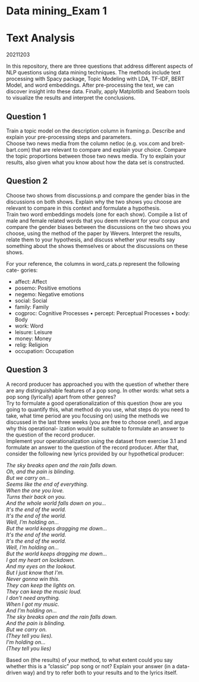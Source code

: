 # Data mining_Exam 1

# Text Analysis
20211203

In this repository, there are three questions that address different aspects of NLP questions using data mining techniques. The methods include text processing with Spacy package, Topic Modeling with LDA, TF-IDF, BERT Model, and word embeddings. After pre-processing the text, we can discover insight into these data. Finally, apply Matplotlib and Seaborn tools to visualize the results and interpret the conclusions. 


## Question 1

Train a topic model on the description column in framing.p. Describe and explain your pre-processing steps and parameters.  
Choose two news media from the column netloc (e.g. vox.com and breit- bart.com) that are relevant to compare and explain your choice. Compare the topic proportions between those two news media. Try to explain your results, also given what you know about how the data set is constructed.




## Question 2

Choose two shows from discussions.p and compare the gender bias in the discussions on both shows. Explain why the two shows you choose are relevant to compare in this context and formulate a hypothesis.  
Train two word embeddings models (one for each show). Compile a list of male and female related words that you deem relevant for your corpus and compare the gender biases between the discussions on the two shows you choose, using the method of the paper by Wevers. Interpret the results, relate them to your hypothesis, and discuss whether your results say something about the shows themselves or about the discussions on these shows.  

For your reference, the columns in word_cats.p represent the following cate- gories:
* affect: Affect
* posemo: Positive emotions
* negemo: Negative emotions
* social: Social
* family: Family
* cogproc: Cognitive Processes • percept: Perceptual Processes • body: Body
* work: Word
* leisure: Leisure
* money: Money
* relig: Religion
* occupation: Occupation





## Question 3

A record producer has approached you with the question of whether there are any distinguishable features of a pop song. In other words: what sets a pop song (lyrically) apart from other genres?    
Try to formulate a good operationalization of this question (how are you going to quantify this, what method do you use, what steps do you need to take, what time period are you focusing on) using the methods we discussed in the last three weeks (you are free to choose one!), and argue why this operational- ization would be suitable to formulate an answer to the question of the record producer.     
Implement your operationalization using the dataset from exercise 3.1 and formulate an answer to the question of the record producer.
After that, consider the following new lyrics provided by our hypothetical producer:

*The sky breaks open and the rain falls down.   
Oh, and the pain is blinding.   
But we carry on...    
Seems like the end of everything.   
When the one you love.   
Turns their back on you.  
And the whole world falls down on you...   
It's the end of the world.  
It's the end of the world.  
Well, I'm holding on...   
But the world keeps dragging me down...   
It's the end of the world.  
It's the end of the world.  
Well, I'm holding on...   
But the world keeps dragging me down...   
I got my heart on lockdown.  
And my eyes on the lookout.  
But I just know that I'm.  
Never gonna win this.  
They can keep the lights on.  
They can keep the music loud.  
I don't need anything.  
When I got my music.  
And I'm holding on...   
The sky breaks open and the rain falls down.  
And the pain is blinding.  
But we carry on.  
(They tell you lies).  
I'm holding on...   
(They tell you lies)*


Based on (the results) of your method, to what extent could you say whether this is a ”classic” pop song or not? Explain your answer (in a data-driven way) and try to refer both to your results and to the lyrics itself.
